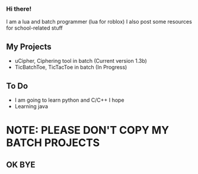 ### Hi there!

I am a lua and batch programmer (lua for roblox)
I also post some resources for school-related stuff

## My Projects

- uCipher, Ciphering tool in batch (Current version 1.3b)
- TicBatchToe, TicTacToe in batch (In Progress)

## To Do

- I am going to learn python and C/C++ I hope
- Learning java

# NOTE: PLEASE DON'T COPY MY BATCH PROJECTS

## OK BYE

